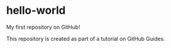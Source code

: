 # hello-world
My first repository on GitHub!

This repository is created as part of a tutorial on GitHub Guides.
